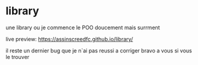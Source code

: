 # library

une library ou je commence le POO doucement mais surrment

live preview: https://assinscreedfc.github.io/library/

il reste un dernier bug que je n`ai pas reussi a corriger bravo a vous si vous le trouver
